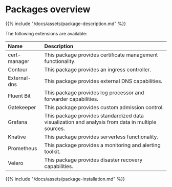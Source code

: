 # Packages overview

{{% include "/docs/assets/package-description.md" %}}

The following extensions are available: 

|Name|Description| 
|:------------------------ |:--- |
|cert-manager |This package provides certificate management functionality.|
|Contour|This package provides an ingress controller. |
|External-dns |This package provides external DNS capabilities.|
|Fluent Bit|This package provides log processor and forwarder capabilities.|
|Gatekeeper|This package provides custom admission control.|
|Grafana|This package provides standardized data visualization and analysis from data in multiple sources.|
|Knative|This package provides serverless functionality.|
|Prometheus|This package provides a monitoring and alerting toolkit.|
|Velero|This package provides disaster recovery capabilities.|


{{% include "/docs/assets/package-installation.md" %}}
